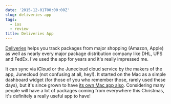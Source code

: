 ```yaml
---
date: '2015-12-01T00:00:00Z'
slug: deliveries-app
tags:
  - ios
  - review
title: Deliveries App
---
```


[Deliveries](https://geo.itunes.apple.com/ie/app/deliveries-a-package-tracker/id290986013?mt=8&uo=4&at=1001l4PJ)
helps you track packages from major shopping (Amazon, Apple) as well as nearly
every major package distribution company like DHL, UPS and FedEx. I've used the
app for years and it's really impressed me.

It can sync via iCloud or the Junecloud cloud service by the makers of the app,
Junecloud (not confusing at all, hey!). It started on the Mac as a simple
dashboard widget (for those of you who remember those, rarely used these days),
but it's since grown to have
[its own Mac app also](https://geo.itunes.apple.com/ie/app/deliveries-a-package-tracker/id924726344?mt=12&uo=4&at=1001l4PJ).
Considering many people will have a lot of packages coming from everywhere this
Christmas, it's definitely a really useful app to have!
